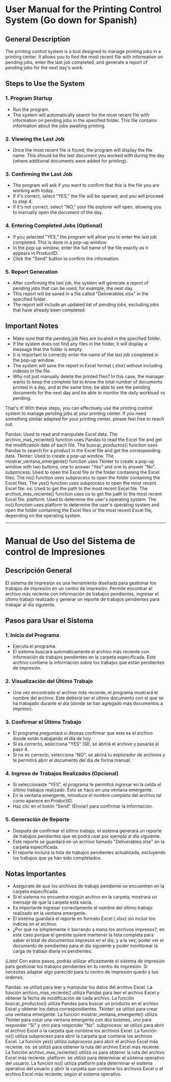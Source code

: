 # User Manual for the Printing Control System   (Go down for Spanish)

## General Description
The printing control system is a tool designed to manage printing jobs in a printing center. It allows you to find the most recent file with information on pending jobs, enter the last job completed, and generate a report of pending jobs for the next day's work.

## Steps to Use the System

### 1. Program Startup
- Run the program.
- The system will automatically search for the most recent file with information on pending jobs in the specified folder. This file contains information about the jobs awaiting printing.

### 2. Viewing the Last Job
- Once the most recent file is found, the program will display the file name. This should be the last document you worked with during the day (where additional documents were added for printing).

### 3. Confirming the Last Job
- The program will ask if you want to confirm that this is the file you are working with today.
- If it's correct, select "YES," the file will be opened, and you will proceed to step 4.
- If it's not correct, select "NO," your file explorer will open, allowing you to manually open the document of the day.

### 4. Entering Completed Jobs (Optional)
- If you selected "YES," the program will allow you to enter the last job completed. This is done in a pop-up window.
- In the pop-up window, enter the full name of the file exactly as it appears in ProductID.
- Click the "Send" button to confirm the information.

### 5. Report Generation
- After confirming the last job, the system will generate a report of pending jobs that can be used, for example, the next day.
- This report will be saved in a file called "Deliverables.xlsx" in the specified folder.
- The report will include an updated list of pending jobs, excluding jobs that have already been completed.

## Important Notes
- Make sure that the pending job files are located in the specified folder.
- If the system does not find any files in the folder, it will display a message that the folder is empty.
- It is important to correctly enter the name of the last job completed in the pop-up window.
- The system will save the report in Excel format (.xlsx) without including indexes in the file.
- Why not just manually delete the printed files? In this case, the manager wants to keep the complete list to know the total number of documents printed in a day, and at the same time, be able to see the pending documents for the next day and be able to monitor the daily workload vs pending.

That's it! With these steps, you can effectively use the printing control system to manage pending jobs at your printing center. If you need something similar adapted for your printing center, please feel free to reach out.

Pandas: Used to read and manipulate Excel data.
The archivo_mas_reciente() function uses Pandas to read the Excel file and get the modification date of each file.
The buscar_productos() function uses Pandas to search for a product in the Excel file and get the corresponding data.
Tkinter: Used to create a pop-up window.
The mostrar_ventana_emergente() function uses Tkinter to create a pop-up window with two buttons, one to answer "Yes" and one to answer "No".
subprocess: Used to open the Excel file or the folder containing the Excel files.
The no() function uses subprocess to open the folder containing the Excel files.
The yes() function uses subprocess to open the most recent Excel file.
os: Used to get the path to the most recent Excel file.
The archivo_mas_reciente() function uses os to get the path to the most recent Excel file.
platform: Used to determine the user's operating system.
The no() function uses platform to determine the user's operating system and open the folder containing the Excel files or the most recent Excel file, depending on the operating system.


***************************************************************************************************

# Manual de Uso del Sistema de control de Impresiones   

## Descripción General
El sistema de impresión es una herramienta diseñada para gestionar los trabajos de impresión en un centro de impresión. Permite encontrar el archivo más reciente con información de trabajos pendientes, ingresar el último trabajo realizado y generar un reporte de trabajos pendientes para trabajar al día siguiente.

## Pasos para Usar el Sistema

### 1. Inicio del Programa
- Ejecuta el programa.
- El sistema buscará automáticamente el archivo más reciente con información de trabajos pendientes en la carpeta especificada. Este archivo contiene la información sobre los trabajos que están pendientes de impresión.

### 2. Visualización del Último Trabajo
- Una vez encontrado el archivo más reciente, el programa mostrará el nombre del archivo. Este debería ser el último documento con el que se ha trabajado durante el día (donde se han agregado más documentos a imprimir).

### 3. Confirmar el Último Trabajo
- El programa preguntará si deseas confirmar que este es el archivo donde están trabajando el día de hoy.
- Si es correcto, selecciona "YES" (SÍ), se abrirá el archivo y pasarás al paso 4.
- Si no es correcto, selecciona "NO", se abrirá tu explorador de archivos y te permitirá abrir el documento del día de forma manual.

### 4. Ingreso de Trabajos Realizados (Opcional)
- Si seleccionaste "YES", el programa te permitirá ingresar en la celda el último trabajos realizado. Esto se hace en una ventana emergente.
- En la ventana emergente, introduce el nombre completo del archivo tal como aparece en ProductID.
- Haz clic en el botón "Send" (Enviar) para confirmar la información.

### 5. Generación de Reporte
- Después de confirmar el último trabajo, el sistema generará un reporte de trabajos pendientes que se podrá usar por ejemplo al día siguiente.
- Este reporte se guardará en un archivo llamado "Deliverables.xlsx" en la carpeta especificada.
- El reporte incluirá la lista de trabajos pendientes actualizada, excluyendo los trabajos que ya han sido completados.

## Notas Importantes
- Asegúrate de que los archivos de trabajo pendiente se encuentren en la carpeta especificada.
- Si el sistema no encuentra ningún archivo en la carpeta, mostrará un mensaje de que la carpeta está vacía.
- Es importante ingresar correctamente el nombre del último trabajo realizado en la ventana emergente.
- El sistema guardará el reporte en formato Excel (.xlsx) sin incluir los índices en el archivo.
- ¿Por qué no simplemente ir borrando a mano los archivos impresos?, en este caso porque el gerente quiere mantener la lista completa para saber el total de documentos impresos en el día, y a la vez, poder ver el documento de pendientes para el día siguiente y poder monitorear la carga de trabajo diaria vs pendientes.

¡Listo! Con estos pasos, podrás utilizar eficazmente el sistema de impresión para gestionar los trabajos pendientes en tu centro de impresión.
Si necesitas adaptar algo parecido para tu centro de impresión quedo a tus órdenes.

Pandas: se utilizó para leer y manipular los datos del archivo Excel. La función archivo_mas_reciente() utiliza Pandas para leer el archivo Excel y obtener la fecha de modificación de cada archivo. La función buscar_productos() utiliza Pandas para buscar un producto en el archivo Excel y obtener los datos correspondientes.
Tkinter: se utilizó para crear una ventana emergente. La función mostrar_ventana_emergente() utiliza Tkinter para crear una ventana emergente con dos botones, uno para responder "Sí" y otro para responder "No".
subprocess: se utilizó para abrir el archivo Excel o la carpeta que contiene los archivos Excel. La función no() utiliza subprocess para abrir la carpeta que contiene los archivos Excel. La función yes() utiliza subprocess para abrir el archivo Excel más reciente.
os: se utilizó para obtener la ruta del archivo Excel más reciente. La función archivo_mas_reciente() utiliza os para obtener la ruta del archivo Excel más reciente.
platform: se utilizó para determinar el sistema operativo del usuario. La función no() utiliza platform para determinar el sistema operativo del usuario y abrir la carpeta que contiene los archivos Excel o el archivo Excel más reciente, según el sistema operativo.

